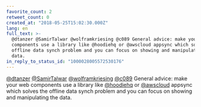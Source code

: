```yaml
---
favorite_count: 2
retweet_count: 0
created_at: "2018-05-25T15:02:30.000Z"
lang: en
full_text: >-
  @dtanzer @SamirTalwar @wolframkriesing @c089 General advice: make your web
  components use a library like @hoodiehq or @awscloud appsync which solves the
  offline data synch problem and you can focus on showing and manipulating the
  data.
in_reply_to_status_id: "1000028005572530176"
---
```


[@dtanzer](https://twitter.com/dtanzer)
[@SamirTalwar](https://twitter.com/SamirTalwar)
[@wolframkriesing](https://twitter.com/wolframkriesing)
[@c089](https://twitter.com/c089) General advice: make your web components use a
library like [@hoodiehq](https://twitter.com/hoodiehq) or
[@awscloud](https://twitter.com/awscloud) appsync which solves the offline data
synch problem and you can focus on showing and manipulating the data.

